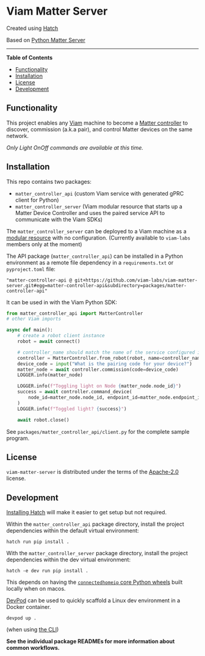 # Viam Matter Server

Created using [Hatch](https://hatch.pypa.io/latest/)

Based on [Python Matter Server](https://github.com/home-assistant-libs/python-matter-server)

-----

**Table of Contents**

- [Functionality](#functionality)
- [Installation](#installation)
- [License](#license)
- [Development](#development)

## Functionality

This project enables any [Viam](https://www.viam.com) machine to become a [Matter controller](https://docs.nordicsemi.com/bundle/ncs-latest/page/nrf/protocols/matter/overview/network_topologies.html#matter_controller) to discover, commission (a.k.a pair), and control Matter devices on the same network.

_Only Light OnOff commands are available at this time._

## Installation

This repo contains two packages:

- `matter_controller_api` (custom Viam service with generated gPRC client for Python)
- `matter_controller_server` (Viam modular resource that starts up a Matter Device Controller and uses the paired service API to communicate with the Viam SDKs)

The `matter_controller_server` can be deployed to a Viam machine as a [modular resource](https://docs.viam.com/registry/) with no configuration. (Currently available to `viam-labs` members only at the moment)

The API package (`matter_controller_api`) can be installed in a Python environment as a remote file dependency in a `requirements.txt` or `pyproject.toml` file:

```
"matter-controller-api @ git+https://github.com/viam-labs/viam-matter-server.git#egg=matter-controller-api&subdirectory=packages/matter-controller-api"
```

It can be used in with the Viam Python SDK:

```python
from matter_controller_api import MatterController
# other Viam imports

async def main():
    # create a robot client instance
    robot = await connect()

    # controller_name should match the name of the service configured in the Viam app
    controller = MatterController.from_robot(robot, name=controller_name)
    device_code = input("What is the pairing code for your device?")
    matter_node = await controller.commission(code=device_code)
    LOGGER.info(matter_node)

    LOGGER.info(f"Toggling light on Node {matter_node.node_id}")
    success = await controller.command_device(
        node_id=matter_node.node_id, endpoint_id=matter_node.endpoint_ids[0], command_name="LIGHT_TOGGLE", payload={}
    )
    LOGGER.info(f"Toggled light? {success}")

    await robot.close()
```

See `packages/matter_controller_api/client.py` for the complete sample program.


## License

`viam-matter-server` is distributed under the terms of the [Apache-2.0](https://spdx.org/licenses/Apache-2.0.html) license.

## Development

[Installing Hatch](https://hatch.pypa.io/latest/install/) will make it easier to get setup but not required.

Within the `matter_controller_api` package directory, install the project dependencies within the default virtual environment:

```console
hatch run pip install .
```

With the `matter_controller_server` package directory, install the project dependencies within the dev virtual environment:

```console
hatch -e dev run pip install .
```

This depends on having the [`connectedhomeip` core Python wheels](https://github.com/home-assistant-libs/chip-wheels/blob/main/.github/workflows/build.yaml) built locally when on macos.

[DevPod](https://devpod.sh/docs/what-is-devpod) can be used to quickly scaffold a Linux dev environment in a Docker container.

```console
devpod up .
```
(when using [the CLI](https://devpod.sh/docs/developing-in-workspaces/create-a-workspace#via-devpod-cli))

**See the individual package READMEs for more information about common workflows.**

